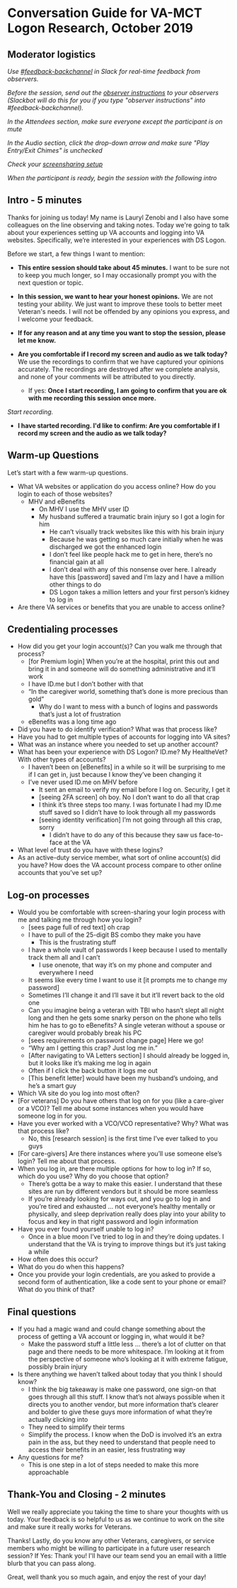 # Conversation Guide for VA-MCT Logon Research, October 2019

## Moderator logistics

*Use [#feedback-backchannel](https://dsva.slack.com/messages/C40B45NJK/details/) in Slack for real-time feedback from observers.*

*Before the session, send out the [observer instructions](https://github.com/department-of-veterans-affairs/vets.gov-team/blob/master/Practice%20Areas/Research/Research%20Process%20and%20Templates/observer-instructions.md) to your observers (Slackbot will do this for you if you type "observer instructions" into #feedback-backchannel).*

*In the Attendees section, make sure everyone except the participant is on mute*

*In the Audio section, click the drop-down arrow and make sure "Play Entry/Exit Chimes" is unchecked*

*Check your [screensharing setup](https://github.com/department-of-veterans-affairs/vets.gov-team/blob/master/Practice%20Areas/remote-work/sharing-your-screen.md)*

*When the participant is ready, begin the session with the following intro*

## Intro - 5 minutes

Thanks for joining us today! My name is Lauryl Zenobi and I also have some colleagues on the line observing and taking notes. Today we're going to talk about your experiences setting up VA accounts and logging into VA websites. Specifically, we’re interested in your experiences with DS Logon. 

Before we start, a few things I want to mention:

- **This entire session should take about 45 minutes.** I want to be sure not to keep you much longer, so I may occasionally prompt you with the next question or topic.
- **In this session, we want to hear your honest opinions.** We are not testing your ability. We just want to improve these tools to better meet Veteran's needs. I will not be offended by any opinions you express, and I welcome your feedback.
- **If for any reason and at any time you want to stop the session, please let me know.**

- **Are you comfortable if I record my screen and audio as we talk today?** We use the recordings to confirm that we have captured your opinions accurately. The recordings are destroyed after we complete analysis, and none of your comments will be attributed to you directly.
    - If yes: **Once I start recording, I am going to confirm that you are ok with me recording this session once more.** 

*Start recording.*

- **I have started recording. I'd like to confirm: Are you comfortable if I record my screen and the audio as we talk today?**

## Warm-up Questions

Let’s start with a few warm-up questions.

- What VA websites or application do you access online? How do you login to each of those websites? 
  - MHV and eBenefits
    - On MHV I use the MHV user ID
    - My husband suffered a traumatic brain injury so I got a login for him
      - He can’t visually track websites like this with his brain injury
      - Because he was getting so much care initially when he was discharged we got the enhanced login
      - I don’t feel like people hack me to get in here, there’s no financial gain at all
      - I don’t deal with any of this nonsense over here. I already have this [password] saved and I’m lazy and I have a million other things to do
      - DS Logon takes a million letters and your first person’s kidney to log in
- Are there VA services or benefits that you are unable to access online?
 
## Credentialing processes

- How did you get your login account(s)? Can you walk me through that process?
  - [for Premium login] When you’re at the hospital, print this out and bring it in and someone will do something administrative and it’ll work
  - I have ID.me but I don’t bother with that
  - “In the caregiver world, something that’s done is more precious than gold”
    - Why do I want to mess with a bunch of logins and passwords that’s just a lot of frustration
  - eBenefits was a long time ago
- Did you have to do identify verification? What was that process like?
- Have you had to get multiple types of accounts for logging into VA sites?
- What was an instance where you needed to set up another account?
- What has been your experience with DS Logon? ID.me? My HealtheVet? With other types of accounts?
  - I haven’t been on [eBenefits] in a while so it will be surprising to me if I can get in, just because I know they’ve been changing it
  - I’ve never used ID.me on MHV before
    - It sent an email to verify my email before I log on. Security, I get it
    - [seeing 2FA screen] oh boy. No I don’t want to do all that crap
    - I think it’s three steps too many. I was fortunate I had my ID.me stuff saved so I didn’t have to look through all my passwords
    - [seeing identity verification] I’m not going through all this crap, sorry
      - I didn’t have to do any of this because they saw us face-to-face at the VA
- What level of trust do you have with these logins?
- As an active-duty service member, what sort of online account(s) did you have? How does the VA account process compare to other online accounts that you’ve set up?

## Log-on processes

- Would you be comfortable with screen-sharing your login process with me and talking me through how you login?
  - [sees page full of red text] oh crap
  - I have to pull of the 25-digit BS combo they make you have
    - This is the frustrating stuff
  - I have a whole vault of passwords I keep because I used to mentally track them all and I can’t 
    - I use onenote, that way it’s on my phone and computer and everywhere I need
  - It seems like every time I want to use it [it prompts me to change my password]
  - Sometimes I’ll change it and I’ll save it but it’ll revert back to the old one
  - Can you imagine being a veteran with TBI who hasn’t slept all night long and then he gets some snarky person on the phone who tells him he has to go to eBenefits? A single veteran without a spouse or caregiver would probably break his PC
  - [sees requirements on password change page] Here we go!
  - “Why am I getting this crap? Just log me in.”
  - [After navigating to VA Letters section] I should already be logged in, but it looks like it’s making me log in again
  - Often if I click the back button it logs me out
  - [This benefit letter] would have been my husband’s undoing, and he’s a smart guy
- Which VA site do you log into most often?
- [For veterans] Do you have others that log on for you (like a care-giver or a VCO)? Tell me about some instances when you would have someone log in for you. 
- Have you ever worked with a VCO/VCO representative? Why? What was that process like?
  - No, this [research session] is the first time I’ve ever talked to you guys
- [For care-givers] Are there instances where you’ll use someone else’s login? Tell me about that process.
- When you log in, are there multiple options for how to log in? If so, which do you use? Why do you choose that option?
  - There’s gotta be a way to make this easier. I understand that these sites are run by different vendors but it should be more seamless
  - If you’re already looking for ways out, and you go to log in and you’re tired and exhausted … not everyone’s healthy mentally or physically, and sleep deprivation really does play into your ability to focus and key in that right password and login information
- Have you ever found yourself unable to log in?
  - Once in a blue moon I’ve tried to log in and they’re doing updates. I understand that the VA is trying to improve things but it’s just taking a while
- How often does this occur? 
- What do you do when this happens?
- Once you provide your login credentials, are you asked to provide a second form of authentication, like a code sent to your phone or email? What do you think of that?

## Final questions

- If you had a magic wand and could change something about the process of getting a VA account or logging in, what would it be?
  - Make the password stuff a little less … there’s a lot of clutter on that page and there needs to be more whitespace. I’m looking at it from the perspective of someone who’s looking at it with extreme fatigue, possibly brain injury
- Is there anything we haven’t talked about today that you think I should know?
  - I think the big takeaway is make one password, one sign-on that goes through all this stuff. I know that’s not always possible when it directs you to another vendor, but more information that’s clearer and bolder to give these guys more information of what they’re actually clicking into
  - They need to simplify their terms
  - Simplify the process. I know when the DoD is involved it’s an extra pain in the ass, but they need to understand that people need to access their benefits in an easier, less frustrating way
- Any questions for me? 
  - This is one step in a lot of steps needed to make this more approachable

## Thank-You and Closing - 2 minutes

Well we really appreciate you taking the time to share your thoughts with us today. Your feedback is so helpful to us as we continue to work on the site and make sure it really works for Veterans.

Thanks! Lastly, do you know any other Veterans, caregivers, or service members who might be willing to participate in a future user research session? 
    If Yes: Thank you! I'll have our team send you an email with a little blurb that you can pass along. 

Great, well thank you so much again, and enjoy the rest of your day!
